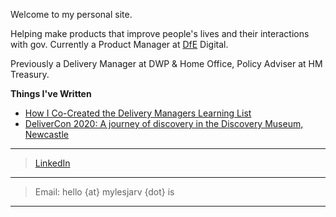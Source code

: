 Welcome to my personal site. 

Helping make products that improve people's lives and their interactions with gov. Currently a Product Manager at [DfE](https://www.gov.uk/government/organisations/department-for-education) Digital. 

Previously a Delivery Manager at DWP & Home Office, Policy Adviser at HM Treasury.

**Things I've Written**

- [How I Co-Created the Delivery Managers Learning List](https://digitalpeople.blog.gov.uk/2020/05/15/how-i-co-created-the-delivery-managers-learning-list/)
- [DeliverCon 2020: A journey of discovery in the Discovery Museum, Newcastle](https://digitalpeople.blog.gov.uk/2020/04/30/delivercon-2020-a-journey-of-discovery-in-the-discovery-museum-newcastle/)

***

> [LinkedIn](https://www.linkedin.com/in/mylesjarvis/)

***

> Email: hello {at} mylesjarv {dot} is

***

<!-- ![DfE Digital](https://mylesjarvis.github.io/Logo.jpg) -->


